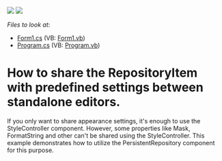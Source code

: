 <!-- default badges list -->
[![](https://img.shields.io/badge/Open_in_DevExpress_Support_Center-FF7200?style=flat-square&logo=DevExpress&logoColor=white)](https://supportcenter.devexpress.com/ticket/details/E1228)
[![](https://img.shields.io/badge/📖_How_to_use_DevExpress_Examples-e9f6fc?style=flat-square)](https://docs.devexpress.com/GeneralInformation/403183)
<!-- default badges end -->
<!-- default file list -->
*Files to look at*:

* [Form1.cs](./CS/Q144523/Form1.cs) (VB: [Form1.vb](./VB/Q144523/Form1.vb))
* [Program.cs](./CS/Q144523/Program.cs) (VB: [Program.vb](./VB/Q144523/Program.vb))
<!-- default file list end -->
# How to share the RepositoryItem with predefined settings between standalone editors.


<p>If you only want to share appearance settings, it's enough to use the StyleController component. However, some properties like Mask, FormatString and other can't be shared using the StyleController. This example demonstrates how to utilize the PersistentRepository component for this purpose.</p>

<br/>



